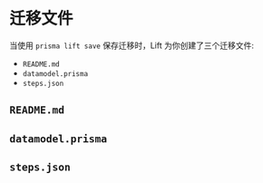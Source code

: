 # 迁移文件

当使用 `prisma lift save` 保存迁移时，Lift 为你创建了三个迁移文件:

- `README.md`
- `datamodel.prisma`
- `steps.json`

## `README.md`

## `datamodel.prisma`

## `steps.json`
